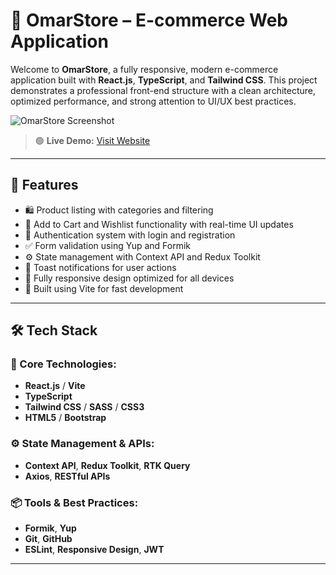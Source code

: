 # 🛒 OmarStore – E-commerce Web Application

Welcome to **OmarStore**, a fully responsive, modern e-commerce application built with **React.js**, **TypeScript**, and **Tailwind CSS**. This project demonstrates a professional front-end structure with a clean architecture, optimized performance, and strong attention to UI/UX best practices.

![OmarStore Screenshot](./screenshot.png)

> 🟢 **Live Demo:** [Visit Website](https://e-commrce-react.vercel.app/home)

---

## 📌 Features

- 🛍️ Product listing with categories and filtering
- 🛒 Add to Cart and Wishlist functionality with real-time UI updates
- 🔐 Authentication system with login and registration
- ✅ Form validation using Yup and Formik
- ⚙️ State management with Context API and Redux Toolkit
- 💬 Toast notifications for user actions
- 📱 Fully responsive design optimized for all devices
- 🚀 Built using Vite for fast development

---

## 🛠️ Tech Stack

### 🔧 Core Technologies:
- **React.js** / **Vite**
- **TypeScript**
- **Tailwind CSS** / **SASS** / **CSS3**
- **HTML5** / **Bootstrap**

### ⚙️ State Management & APIs:
- **Context API**, **Redux Toolkit**, **RTK Query**
- **Axios**, **RESTful APIs**

### 📦 Tools & Best Practices:
- **Formik**, **Yup**
- **Git**, **GitHub**
- **ESLint**, **Responsive Design**, **JWT**

---
